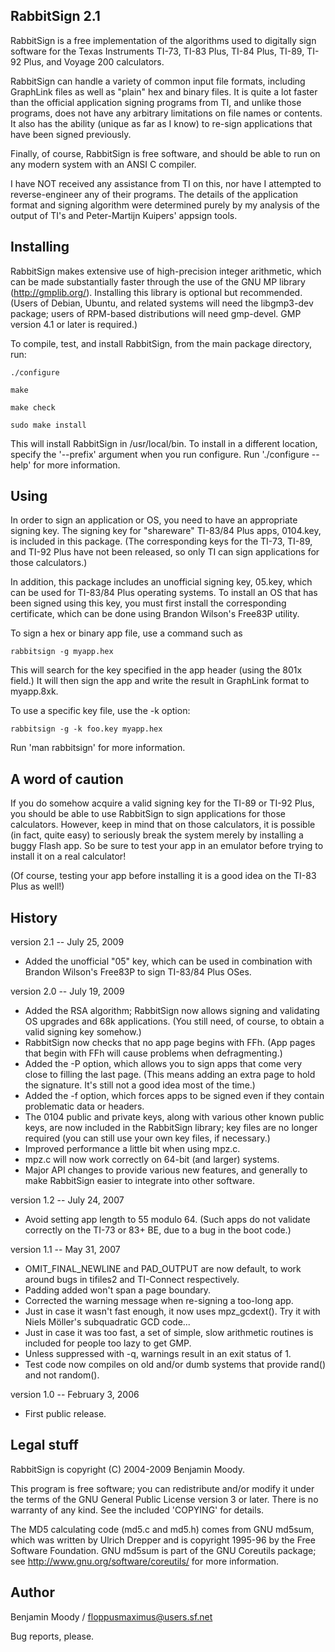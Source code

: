 RabbitSign 2.1
--------------

 RabbitSign is a free implementation of the algorithms used to
 digitally sign software for the Texas Instruments TI-73, TI-83 Plus,
 TI-84 Plus, TI-89, TI-92 Plus, and Voyage 200 calculators.

 RabbitSign can handle a variety of common input file formats,
 including GraphLink files as well as "plain" hex and binary files.
 It is quite a lot faster than the official application signing
 programs from TI, and unlike those programs, does not have any
 arbitrary limitations on file names or contents.  It also has the
 ability (unique as far as I know) to re-sign applications that have
 been signed previously.

 Finally, of course, RabbitSign is free software, and should be able
 to run on any modern system with an ANSI C compiler.

 I have NOT received any assistance from TI on this, nor have I
 attempted to reverse-engineer any of their programs.  The details of
 the application format and signing algorithm were determined purely
 by my analysis of the output of TI's and Peter-Martijn Kuipers'
 appsign tools.


Installing
----------

 RabbitSign makes extensive use of high-precision integer arithmetic,
 which can be made substantially faster through the use of the GNU MP
 library (http://gmplib.org/).  Installing this library is optional
 but recommended.  (Users of Debian, Ubuntu, and related systems will
 need the libgmp3-dev package; users of RPM-based distributions will
 need gmp-devel.  GMP version 4.1 or later is required.)

 To compile, test, and install RabbitSign, from the main package
 directory, run:

	./configure

	make

	make check

	sudo make install

 This will install RabbitSign in /usr/local/bin.  To install in a
 different location, specify the '--prefix' argument when you run
 configure.  Run './configure --help' for more information.


Using
-----

 In order to sign an application or OS, you need to have an
 appropriate signing key.  The signing key for "shareware" TI-83/84
 Plus apps, 0104.key, is included in this package.  (The corresponding
 keys for the TI-73, TI-89, and TI-92 Plus have not been released, so
 only TI can sign applications for those calculators.)

 In addition, this package includes an unofficial signing key, 05.key,
 which can be used for TI-83/84 Plus operating systems.  To install an
 OS that has been signed using this key, you must first install the
 corresponding certificate, which can be done using Brandon Wilson's
 Free83P utility.

 To sign a hex or binary app file, use a command such as

	rabbitsign -g myapp.hex

 This will search for the key specified in the app header (using the
 801x field.)  It will then sign the app and write the result in
 GraphLink format to myapp.8xk.

 To use a specific key file, use the -k option:

	rabbitsign -g -k foo.key myapp.hex

 Run 'man rabbitsign' for more information.


A word of caution
-----------------

 If you do somehow acquire a valid signing key for the TI-89 or TI-92
 Plus, you should be able to use RabbitSign to sign applications for
 those calculators.  However, keep in mind that on those calculators,
 it is possible (in fact, quite easy) to seriously break the system
 merely by installing a buggy Flash app.  So be sure to test your app
 in an emulator before trying to install it on a real calculator!

 (Of course, testing your app before installing it is a good idea on
 the TI-83 Plus as well!)


History
-------

version 2.1 -- July 25, 2009

  * Added the unofficial "05" key, which can be used in combination
    with Brandon Wilson's Free83P to sign TI-83/84 Plus OSes.

version 2.0 -- July 19, 2009

  * Added the RSA algorithm; RabbitSign now allows signing and
    validating OS upgrades and 68k applications.  (You still need, of
    course, to obtain a valid signing key somehow.)
  * RabbitSign now checks that no app page begins with FFh.  (App
    pages that begin with FFh will cause problems when defragmenting.)
  * Added the -P option, which allows you to sign apps that come very
    close to filling the last page.  (This means adding an extra page
    to hold the signature.  It's still not a good idea most of the
    time.)
  * Added the -f option, which forces apps to be signed even if they
    contain problematic data or headers.
  * The 0104 public and private keys, along with various other known
    public keys, are now included in the RabbitSign library; key files
    are no longer required (you can still use your own key files, if
    necessary.)
  * Improved performance a little bit when using mpz.c.
  * mpz.c will now work correctly on 64-bit (and larger) systems.
  * Major API changes to provide various new features, and generally
    to make RabbitSign easier to integrate into other software.

version 1.2 -- July 24, 2007

  * Avoid setting app length to 55 modulo 64.  (Such apps do not
    validate correctly on the TI-73 or 83+ BE, due to a bug in the
    boot code.)

version 1.1 -- May 31, 2007

  * OMIT_FINAL_NEWLINE and PAD_OUTPUT are now default, to work around
    bugs in tifiles2 and TI-Connect respectively.
  * Padding added won't span a page boundary.
  * Corrected the warning message when re-signing a too-long app.
  * Just in case it wasn't fast enough, it now uses mpz_gcdext().  Try
    it with Niels Möller's subquadratic GCD code...
  * Just in case it was too fast, a set of simple, slow arithmetic
    routines is included for people too lazy to get GMP.
  * Unless suppressed with -q, warnings result in an exit status of 1.
  * Test code now compiles on old and/or dumb systems that provide
    rand() and not random().

version 1.0 -- February 3, 2006

  * First public release.


Legal stuff
-----------

 RabbitSign is copyright (C) 2004-2009 Benjamin Moody.

 This program is free software; you can redistribute and/or modify it
 under the terms of the GNU General Public License version 3 or later.
 There is no warranty of any kind.  See the included 'COPYING' for
 details.

 The MD5 calculating code (md5.c and md5.h) comes from GNU md5sum,
 which was written by Ulrich Drepper and is copyright 1995-96 by the
 Free Software Foundation.  GNU md5sum is part of the GNU Coreutils
 package; see http://www.gnu.org/software/coreutils/ for more
 information.


Author
------

 Benjamin Moody / floppusmaximus@users.sf.net

 Bug reports, please.
